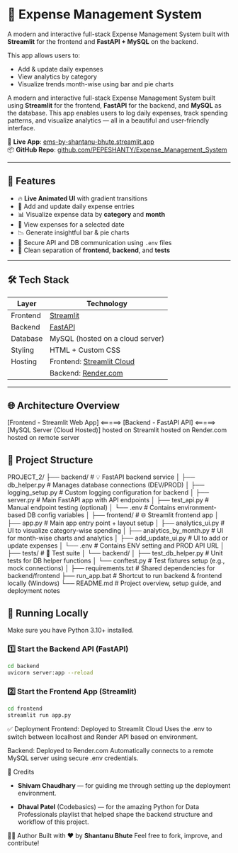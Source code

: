 # 💸 Expense Management System

A modern and interactive full-stack Expense Management System built with **Streamlit** for the frontend and **FastAPI + MySQL** on the backend.

This app allows users to:
- Add & update daily expenses
- View analytics by category
- Visualize trends month-wise using bar and pie charts


A modern and interactive full-stack Expense Management System built using **Streamlit** for the frontend, **FastAPI** for the backend, and **MySQL** as the database. This app enables users to log daily expenses, track spending patterns, and visualize analytics — all in a beautiful and user-friendly interface.

🔗 **Live App**: [ems-by-shantanu-bhute.streamlit.app](https://ems-by-shantanu-bhute.streamlit.app)  
📦 **GitHub Repo**: [github.com/PEPESHANTY/Expense_Management_System](https://github.com/PEPESHANTY/Expense_Management_System)

---

## 🚀 Features

- 🔥 **Live Animated UI** with gradient transitions
- 🧾 Add and update daily expense entries
- 📊 Visualize expense data by **category** and **month**
- 📅 View expenses for a selected date
- 📉 Generate insightful bar & pie charts
- 🔐 Secure API and DB communication using `.env` files
- 📁 Clean separation of **frontend**, **backend**, and **tests**

---

## 🛠 Tech Stack

| Layer      | Technology                          |
|------------|--------------------------------------|
| Frontend   | [Streamlit](https://streamlit.io)   |
| Backend    | [FastAPI](https://fastapi.tiangolo.com) |
| Database   | MySQL (hosted on a cloud server)     |
| Styling    | HTML + Custom CSS                   |
| Hosting    | Frontend: [Streamlit Cloud](https://streamlit.io/cloud)  
|            | Backend: [Render.com](https://render.com)  

---

## 🌐 Architecture Overview

[Frontend - Streamlit Web App] <=====> [Backend - FastAPI API] <=====> [MySQL Server (Cloud Hosted)] hosted on Streamlit hosted on Render.com hosted on remote server


## 📁 Project Structure

PROJECT_2/ ├── backend/ # 💡 FastAPI backend service │ ├── db_helper.py # Manages database connections (DEV/PROD) │ ├── logging_setup.py # Custom logging configuration for backend │ ├── server.py # Main FastAPI app with API endpoints │ ├── test_api.py # Manual endpoint testing (optional) │ └── .env # Contains environment-based DB config variables │ ├── frontend/ # 🌐 Streamlit frontend app │ ├── app.py # Main app entry point + layout setup │ ├── analytics_ui.py # UI to visualize category-wise spending │ ├── analytics_by_month.py # UI for month-wise charts and analytics │ ├── add_update_ui.py # UI to add or update expenses │ └── .env # Contains ENV setting and PROD API URL │ ├── tests/ # 🧪 Test suite │ └── backend/ │ ├── test_db_helper.py # Unit tests for DB helper functions │ └── conftest.py # Test fixtures setup (e.g., mock connections) │ ├── requirements.txt # Shared dependencies for backend/frontend ├── run_app.bat # Shortcut to run backend & frontend locally (Windows) └── README.md # Project overview, setup guide, and deployment notes

## 🧪 Running Locally

Make sure you have Python 3.10+ installed.

### 1️⃣ Start the Backend API (FastAPI)
```bash
cd backend
uvicorn server:app --reload
```

### 2️⃣ Start the Frontend App (Streamlit)
```bash
cd frontend
streamlit run app.py
```

✅ Deployment
Frontend: Deployed to Streamlit Cloud
Uses the .env to switch between localhost and Render API based on environment.

Backend: Deployed to Render.com
Automatically connects to a remote MySQL server using secure .env credentials.

🙌 Credits
- **Shivam Chaudhary** — for guiding me through setting up the deployment environment.

- **Dhaval Patel** (Codebasics) — for the amazing Python for Data Professionals playlist that helped shape the backend structure and workflow of this project.

👨‍💻 Author
Built with ❤️ by **Shantanu Bhute**
Feel free to fork, improve, and contribute!

